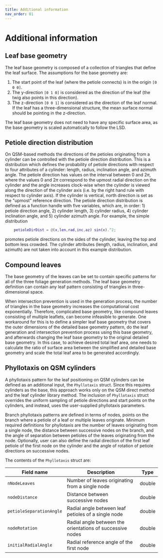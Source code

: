 ```yaml
---
title: Additional information
nav_order: 81
---
```


# Additional information

## Leaf base geometry

The leaf base geometry is composed of a collection of triangles that define the leaf surface. The assumptions for the base geometry are:

1. The start point of the leaf (where the petiole connects) is in the origin `[0 0 0]`.
2. The y-direction `[0 1 0]` is considered as the direction of the leaf (the twig also points in this direction).
3. The z-direction `[0 0 1]` is considered as the direction of the leaf normal. If the leaf has a three-dimensional structure, the mean surface normal should be pointing in the z-direction.

The leaf base geometry does not need to have any specific surface area, as the base geometry is scaled automatically to follow the LSD.

## Petiole direction distribution

On QSM-based methods the directions of the petioles originating from a cylinder can be controlled with the petiole direction distribution. This is a distribution which defines the probability of petiole directions with respect to four attributes of a cylinder: length, radius, inclination angle, and azimuth angle. The petiole direction has values on the interval between 0 and $2\pi$, where the values 0 and $2\pi$ correspond to the upmost radial direction on the cylinder and the angle increases clock-wise when the cylinder is viewed along the direction of the cylinder axis (i.e. by the right hand rule with respect to cylinder axis). If the cylinder is vertical, north direction is set as the "upmost" reference direction. The petiole direction distribution is defined as a function handle with five variables, which are, in order: 1) petiole direction angle, 2) cylinder length, 3) cylinder radius, 4) cylinder inclination angle, and 5) cylinder azimuth angle. For example, the simple distribution

```matlab
    petioleDirDist = @(x,len,rad,inc,az) sin(x).^2;
```

promotes petiole directions on the sides of the cylinder, leaving the top and bottom less crowded. The cylinder attributes (length, radius, inclination, and azimuth) are not taken into account in this example distribution.


## Compound leaves

The base geometry of the leaves can be set to contain specific patterns for all of the three foliage generation methods. The leaf base geometry definition can contain any leaf pattern consisting of triangles in three-dimensional space.

When intersection prevention is used in the generation process, the number of triangles in the base geometry increases the computational cost exponentially. Therefore, complicated base geometry, like compound leaves consisting of multiple leaflets, can become infeasible to generate. One workaround for this is to define a simpler leaf base geometry that covers the outer dimensions of the detailed base geometry pattern, do the leaf generation and intersection prevention process using this base geometry, and afterwards changing the leaf base geometry to the original detailed base geometry. In this case, to achieve desired total leaf area, one needs to calculate the ratio of surface area between the simplified and detailed base geometry and scale the total leaf area to be generated accordingly.

## Phyllotaxis on QSM cylinders

A phyllotaxis pattern for the leaf positioning on QSM cylinders can be defined as an additional input, the `Phyllotaxis` struct. Since this requires cylinders as the base, this approach works only on the QSM direct method and the leaf cylinder library method. The inclusion of `Phyllotaxis` struct overrides the uniform sampling of petiole directions and start points on the cylinders, and instead, uses the user-supplied phyllotaxis parameters.

Branch phyllotaxis patterns are defined in terms of nodes, points on the branch where a petiole of a leaf or multiple leaves originate. Minimum required definitions for phyllotaxis are the number of leaves originating from a single node, the distance between successive nodes on the branch, and the angle of separation between petioles of the leaves originating from the node. Optionally, user can also define the radial direction of the first leaf petiole of the first node on the cylinder and the angle of rotation of petiole directions on successive nodes.

The contents of the `Phyllotaxis` struct are:

| Field name                     | Description                                               | Type   |
|--------------------------------|-----------------------------------------------------------|--------|
| `nNodeLeaves`                  | Number of leaves originating from a single node           | double |
| `nodeDistance`                 | Distance between successive nodes                         | double |
| `petioleSeparationAngle`       | Radial angle between leaf petioles of a single node       | double |
| `nodeRotation`                 | Radial angle between the orientations of successive nodes | double |
| `initialRadialAngle`           | Radial reference angle of the first node                  | double |

